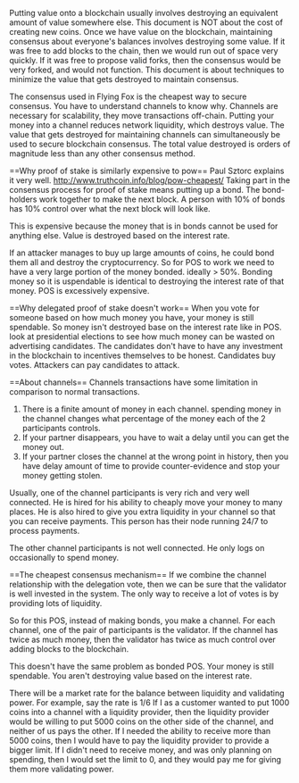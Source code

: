 Putting value onto a blockchain usually involves destroying an equivalent amount of value somewhere else. This document is NOT about the cost of creating new coins.
Once we have value on the blockchain, maintaining consensus about everyone's balances involves destroying some value. If it was free to add blocks to the chain, then we would run out of space very quickly. If it was free to propose valid forks, then the consensus would be very forked, and would not function. This document is about techniques to minimize the value that gets destroyed to maintain consensus.

The consensus used in Flying Fox is the cheapest way to secure consensus. You have to understand channels to know why. Channels are necessary for scalability, they move transactions off-chain. Putting your money into a channel reduces network liquidity, which destroys value. The value that gets destroyed for maintaining channels can simultaneously be used to secure blockchain consensus. The total value destroyed is orders of magnitude less than any other consensus method.

==Why proof of stake is similarly expensive to pow==
Paul Sztorc explains it very well. http://www.truthcoin.info/blog/pow-cheapest/
Taking part in the consensus process for proof of stake means putting up a bond. The bond-holders work together to make the next block. A person with 10% of bonds has 10% control over what the next block will look like.

This is expensive because the money that is in bonds cannot be used for anything else. Value is destroyed based on the interest rate.

If an attacker manages to buy up large amounts of coins, he could bond them all and destroy the cryptocurrency. So for POS to work we need to have a very large portion of the money bonded. ideally > 50%. 
Bonding money so it is uspendable is identical to destroying the interest rate of that money. POS is excessively expensive.

==Why delegated proof of stake doesn't work==
When you vote for someone based on how much money you have, your money is still spendable. So money isn't destroyed base on the interest rate like in POS. look at presidential elections to see how much money can be wasted on advertising candidates. The candidates don't have to have any investment in the blockchain to incentives themselves to be honest.  Candidates buy votes. Attackers can pay candidates to attack.

==About channels==
Channels transactions have some limitation in comparison to normal transactions.
1) There is a finite amount of money in each channel. spending money in the channel changes what percentage of the money each of the 2 participants controls. 
2) If your partner disappears, you have to wait a delay until you can get the money out.
3) If your partner closes the channel at the wrong point in history, then you have delay amount of time to provide counter-evidence and stop your money getting stolen. 

Usually, one of the channel participants is very rich and very well connected. He is hired for his ability to cheaply move your money to many places. He is also hired to give you extra liquidity in your channel so that you can receive payments. This person has their node running 24/7 to process payments.

The other channel participants is not well connected. He only logs on occasionally to spend money.

==The cheapest consensus mechanism==
If we combine the channel relationship with the delegation vote, then we can be sure that the validator is well invested in the system.
The only way to receive a lot of votes is by providing lots of liquidity.

So for this POS, instead of making bonds, you make a channel. For each channel, one of the pair of participants is the validator. If the channel has twice as much money, then the validator has twice as much control over adding blocks to the blockchain.

This doesn't have the same problem as bonded POS. Your money is still spendable. You aren't destroying value based on the interest rate.

There will be a market rate for the balance between liquidity and validating power. For example, say the rate is 1/6
If I as a customer wanted to put 1000 coins into a channel with a liquidity provider, then the liquidity provider would be willing to put 5000 coins on the other side of the channel, and neither of us pays the other.
If I needed the ability to receive more than 5000 coins, then I would have to pay the liquidity provider to provide a bigger limit.
If I didn't need to receive money, and was only planning on spending, then I would set the limit to 0, and they would pay me for giving them more validating power.

